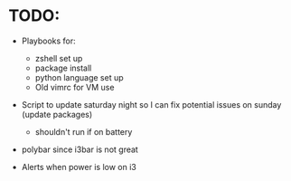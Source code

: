 # TODO:
- Playbooks for:
    - zshell set up
    - package install
    - python language set up
    - Old vimrc for VM use

- Script to update saturday night so I can fix potential issues on sunday (update packages)
    - shouldn't run if on battery

- polybar since i3bar is not great

- Alerts when power is low on i3
